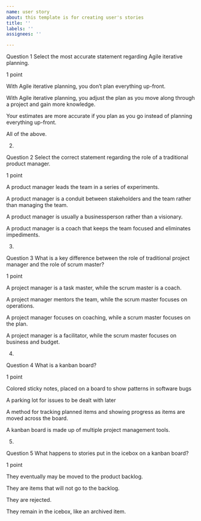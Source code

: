 ```yaml
---
name: user story
about: this template is for creating user's stories
title: ''
labels: ''
assignees: ''

---
```


Question 1
Select the most accurate statement regarding Agile iterative planning.

1 point

With Agile iterative planning, you don’t plan everything up-front.


With Agile iterative planning, you adjust the plan as you move along through a project and gain more knowledge.


Your estimates are more accurate if you plan as you go instead of planning everything up-front. 


All of the above.

2.
Question 2
Select the correct statement regarding the role of a traditional product manager.

1 point

A product manager leads the team in a series of experiments.


A product manager is a conduit between stakeholders and the team rather than managing the team.


A product manager is usually a businessperson rather than a visionary.


A product manager is a coach that keeps the team focused and eliminates impediments.

3.
Question 3
What is a key difference between the role of traditional project manager and the role of scrum master?

1 point

 A project manager is a task master, while the scrum master is a coach.


A project manager mentors the team, while the scrum master focuses on operations.


A project manager focuses on coaching, while a scrum master focuses on the plan.


A project manager is a facilitator, while the scrum master focuses on business and budget.

4.
Question 4
What is a kanban board?

1 point

Colored sticky notes, placed on a board to show patterns in software bugs


A parking lot for issues to be dealt with later


A method for tracking planned items and showing progress as items are moved across the board.


A kanban board is made up of multiple project management tools.

5.
Question 5
What happens to stories put in the icebox on a kanban board?

1 point

They eventually may be moved to the product backlog.


They are items that will not go to the backlog.


They are rejected.


They remain in the icebox, like an archived item.
